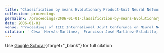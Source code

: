 ```yaml
---
title: "Classification by means Evolutionary Product-Unit Neural Networks"
collection: proceedings
permalink: /proceedings/2006-01-01-Classification-by-means-Evolutionary-Product-Unit-Neural-Networks
date: 2006-01-01
venue: 'Proceedings of IEEE International Joint Conference on Neural Networks (IJCNN 2006)'
citation: ' César Hervás-Martínez,  Francisco José Martínez-Estudillo,  Pedro Antonio Gutiérrez, &quot;Classification by means Evolutionary Product-Unit Neural Networks.&quot; Proceedings of IEEE International Joint Conference on Neural Networks (IJCNN 2006), 2006, pp.2834--2842.'
---
```

Use [Google Scholar](https://scholar.google.com/scholar?q=Classification+by+means+Evolutionary+Product+Unit+Neural+Networks){:target="_blank"} for full citation